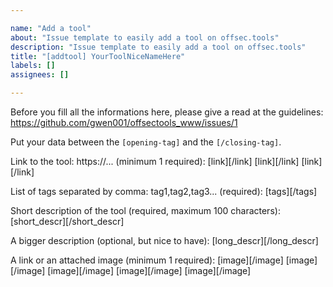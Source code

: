 ```yaml
---

name: "Add a tool"
about: "Issue template to easily add a tool on offsec.tools"
description: "Issue template to easily add a tool on offsec.tools"
title: "[addtool] YourToolNiceNameHere"
labels: []
assignees: []

---
```


Before you fill all the informations here, please give a read at the guidelines:
https://github.com/gwen001/offsectools_www/issues/1

Put your data between the `[opening-tag]` and the `[/closing-tag]`.

Link to the tool: https://... (minimum 1 required):
[link][/link]
[link][/link]
[link][/link]

List of tags separated by comma: tag1,tag2,tag3... (required):
[tags][/tags]

Short description of the tool (required, maximum 100 characters):
[short_descr][/short_descr]

A bigger description (optional, but nice to have):
[long_descr][/long_descr]

A link or an attached image (minimum 1 required):
[image][/image]
[image][/image]
[image][/image]
[image][/image]
[image][/image]
